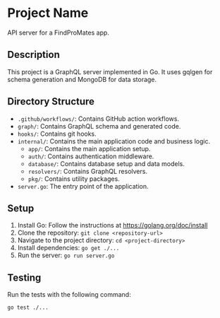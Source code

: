 # Project Name

API server for a FindProMates app.

## Description

This project is a GraphQL server implemented in Go. It uses gqlgen for schema generation and MongoDB for data storage.

## Directory Structure

- `.github/workflows/`: Contains GitHub action workflows.
- `graph/`: Contains GraphQL schema and generated code.
- `hooks/`: Contains git hooks.
- `internal/`: Contains the main application code and business logic.
  - `app/`: Contains the main application setup.
  - `auth/`: Contains authentication middleware.
  - `database/`: Contains database setup and data models.
  - `resolvers/`: Contains GraphQL resolvers.
  - `pkg/`: Contains utility packages.
- `server.go`: The entry point of the application.

## Setup

1. Install Go: Follow the instructions at https://golang.org/doc/install
2. Clone the repository: `git clone <repository-url>`
3. Navigate to the project directory: `cd <project-directory>`
4. Install dependencies: `go get ./...`
5. Run the server: `go run server.go`

## Testing

Run the tests with the following command:

```sh
go test ./...
```

